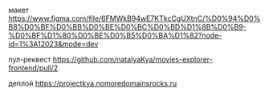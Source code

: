 макет
https://www.figma.com/file/6FMWkB94wE7KTkcCgUXtnC/%D0%94%D0%B8%D0%BF%D0%BB%D0%BE%D0%BC%D0%BD%D1%8B%D0%B9-%D0%BF%D1%80%D0%BE%D0%B5%D0%BA%D1%82?node-id=1%3A12023&mode=dev

пул-реквест
https://github.com/natalyaKya/movies-explorer-frontend/pull/2

деплой
https://projectkya.nomoredomainsrocks.ru
